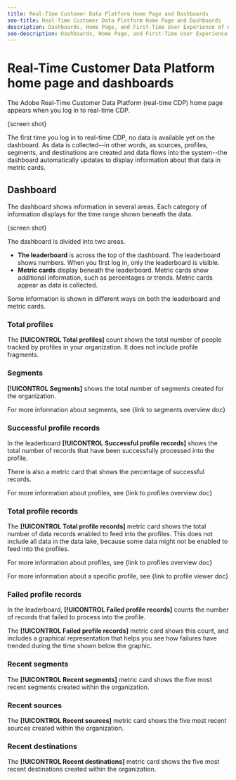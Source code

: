 ```yaml
---
title: Real-Time Customer Data Platform Home Page and Dashboards
seo-title: Real-Time Customer Data Platform Home Page and Dashboards
description: Dashboards, Home Page, and First-Time User Experience of Adobe Experience Platform
seo-description: Dashboards, Home Page, and First-Time User Experience of Adobe Experience Platform
---
```


# Real-Time Customer Data Platform home page and dashboards

The Adobe Real-Time Customer Data Platform (real-time CDP) home page appears when you log in to real-time CDP.

{screen shot}

The first time you log in to real-time CDP, no data is available yet on the dashboard. As data is collected--in other words, as sources, profiles, segments, and destinations are created and data flows into the system--the dashboard automatically updates to display information about that data in metric cards. 

## Dashboard

The dashboard shows information in several areas. Each category of information displays for the time range shown beneath the data.

{screen shot}

The dashboard is divided into two areas.

* **The leaderboard** is across the top of the dashboard. The leaderboard shows numbers. When you first log in, only the leaderboard is visible.
* **Metric cards** display beneath the leaderboard. Metric cards show additional information, such as percentages or trends. Metric cards appear as data is collected.

Some information is shown in different ways on both the leaderboard and metric cards.

### Total profiles

The **[!UICONTROL Total profiles]** count shows the total number of people tracked by profiles in your organization. It does not include profile fragments.

### Segments

**[!UICONTROL Segments]** shows the total number of segments created for the organization.

For more information about segments, see {link to segments overview doc}

### Successful profile records

In the leaderboard **[!UICONTROL Successful profile records]** shows the total number of records that have been successfully processed into the profile.

There is also a metric card that shows the percentage of successful records. 

For more information about profiles, see {link to profiles overview doc}

### Total profile records

The **[!UICONTROL Total profile records]** metric card shows the total number of data records enabled to feed into the profiles. This does not include all data in the data lake, because some data might not be enabled to feed into the profiles.

For more information about profiles, see {link to profiles overview doc}

For more information about a specific profile, see {link to profile viewer doc}

### Failed profile records

In the leaderboard, **[!UICONTROL Failed profile records]** counts the number of records that failed to process into the profile. 

The **[!UICONTROL Failed profile records]** metric card shows this count, and includes a graphical representation that helps you see how failures have trended during the time shown below the graphic.

### Recent segments

The **[!UICONTROL Recent segments]** metric card shows the five most recent segments created within the organization.

### Recent sources

The **[!UICONTROL Recent sources]** metric card shows the five most recent sources created within the organization.

### Recent destinations

The **[!UICONTROL Recent destinations]** metric card shows the five most recent destinations created within the organization.

